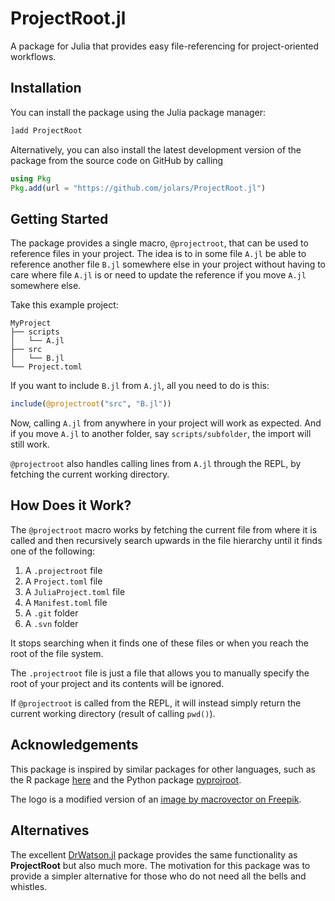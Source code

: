 # ProjectRoot.jl

A package for Julia that provides easy file-referencing for project-oriented workflows.

## Installation

You can install the package using the Julia package manager:

```julia
]add ProjectRoot
```

Alternatively, you can also install the latest development version of the package from the source code on GitHub by calling

```julia
using Pkg
Pkg.add(url = "https://github.com/jolars/ProjectRoot.jl")
```

## Getting Started

The package provides a single macro, `@projectroot`, that can be used to reference files in your project. The idea is to in some file `A.jl` be able to reference another file `B.jl` somewhere else in your project without having to care where file `A.jl` is or need to update the reference if you move `A.jl` somewhere else.

Take this example project:

```
MyProject
├── scripts
│   └── A.jl
├── src
│   └── B.jl
└── Project.toml
```

If you want to include `B.jl` from `A.jl`, all you need to do is this:

```julia
include(@projectroot("src", "B.jl"))
```

Now, calling `A.jl` from anywhere in your project will work as expected. And if you move `A.jl` to another folder, say `scripts/subfolder`, the import will still work.

`@projectroot` also handles calling lines from `A.jl` through the REPL, by fetching the current working directory.

## How Does it Work?

The `@projectroot` macro works by fetching the current file from where it is called and then recursively search upwards in the file hierarchy until it finds one of the following:

1. A `.projectroot` file
2. A `Project.toml` file
3. A `JuliaProject.toml` file
4. A `Manifest.toml` file
5. A `.git` folder
6. A `.svn` folder

It stops searching when it finds one of these files or when you reach the root of the file system.

The `.projectroot` file is just a file that allows you to manually specify the root of your project and its contents will be ignored.

If `@projectroot` is called from the REPL, it will instead simply return the current working directory (result of calling `pwd()`).

## Acknowledgements

This package is inspired by similar packages for other languages, such as the R package [here](https://here.r-lib.org/) and the Python package [pyprojroot](https://pypi.org/project/pyprojroot/).

The logo is a modified version of an [image by macrovector on Freepik](https://www.freepik.com/free-vector/old-dark-trees-with-roots-dead-forest-trees-black-silhouette-dead-tree-illustration_13422920.htm#query=roots&position=1&from_view=keyword&track=sph&uuid=3396f5e2-c3d2-416a-bc83-c88226ba85a7).

## Alternatives

The excellent [DrWatson.jl](https://github.com/JuliaDynamics/DrWatson.jl) package provides the same functionality as **ProjectRoot** but also much more. The motivation for this package was to provide a simpler alternative for those who do not need all the bells and whistles.
